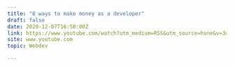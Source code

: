 ```yaml
---
title: "8 ways to make money as a developer"
draft: false
date: 2020-12-07T16:50:00Z
link: https://www.youtube.com/watch?utm_medium=RSS&utm_source=hune&v=3d_EZqpgHKk
site: www.youtube.com
topic: Webdev  

---
```

